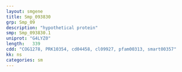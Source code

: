```yaml
---
layout: smgene
title: Smp_093830
grp: Smp_09
description: "hypothetical protein"
smp: Smp_093830.1
uniprot: "G4LYZ0"
length:   339
cdd: "COG1278, PRK10354, cd04458, cl09927, pfam00313, smart00357"
kk: ns
categories: sm
---
```

